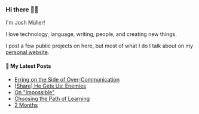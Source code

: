 ### Hi there 👋🏻

I'm Josh Müller!

I love technology, language, writing, people, and creating new things.

I post a few public projects on here, but most of what I do I talk about on my [personal website](https://joshmuller.ca).




#### 📝 My Latest Posts

<!-- BLOG-POST-LIST:START -->
- [Erring on the Side of Over-Communication](https://joshmuller.ca/writings/2023/err-on-the-side-of-overcommunication/)
- [[Share] He Gets Us: Enemies](https://joshmuller.ca/writings/2023/he-gets-us-enemies/)
- [On &quot;Impossible&quot;](https://joshmuller.ca/writings/2023/on-impossible/)
- [Choosing the Path of Learning](https://joshmuller.ca/writings/2023/choosing-the-path-of-learning/)
- [2 Months](https://joshmuller.ca/writings/2023/2-months/)
<!-- BLOG-POST-LIST:END -->



<!--
**theJoshMuller/theJoshMuller** is a ✨ _special_ ✨ repository because its `README.md` (this file) appears on your GitHub profile.

Here are some ideas to get you started:

- 🔭 I’m currently working on ...
- 🌱 I’m currently learning ...
- 👯 I’m looking to collaborate on ...
- 🤔 I’m looking for help with ...
- 💬 Ask me about ...
- 📫 How to reach me: ...
- 😄 Pronouns: ...
- ⚡ Fun fact: ...
-->
